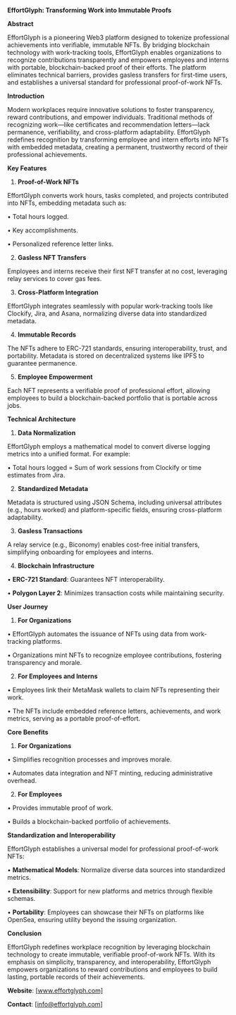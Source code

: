 **EffortGlyph: Transforming Work into Immutable Proofs**

  

**Abstract**

  

EffortGlyph is a pioneering Web3 platform designed to tokenize professional achievements into verifiable, immutable NFTs. By bridging blockchain technology with work-tracking tools, EffortGlyph enables organizations to recognize contributions transparently and empowers employees and interns with portable, blockchain-backed proof of their efforts. The platform eliminates technical barriers, provides gasless transfers for first-time users, and establishes a universal standard for professional proof-of-work NFTs.

  

**Introduction**

  

Modern workplaces require innovative solutions to foster transparency, reward contributions, and empower individuals. Traditional methods of recognizing work—like certificates and recommendation letters—lack permanence, verifiability, and cross-platform adaptability. EffortGlyph redefines recognition by transforming employee and intern efforts into NFTs with embedded metadata, creating a permanent, trustworthy record of their professional achievements.

  

**Key Features**

1. **Proof-of-Work NFTs**

EffortGlyph converts work hours, tasks completed, and projects contributed into NFTs, embedding metadata such as:

• Total hours logged.

• Key accomplishments.

• Personalized reference letter links.

2. **Gasless NFT Transfers**

Employees and interns receive their first NFT transfer at no cost, leveraging relay services to cover gas fees.

3. **Cross-Platform Integration**

EffortGlyph integrates seamlessly with popular work-tracking tools like Clockify, Jira, and Asana, normalizing diverse data into standardized metadata.

4. **Immutable Records**

The NFTs adhere to ERC-721 standards, ensuring interoperability, trust, and portability. Metadata is stored on decentralized systems like IPFS to guarantee permanence.

5. **Employee Empowerment**

Each NFT represents a verifiable proof of professional effort, allowing employees to build a blockchain-backed portfolio that is portable across jobs.

  

**Technical Architecture**

1. **Data Normalization**

EffortGlyph employs a mathematical model to convert diverse logging metrics into a unified format. For example:

• Total hours logged = Sum of work sessions from Clockify or time estimates from Jira.

2. **Standardized Metadata**

Metadata is structured using JSON Schema, including universal attributes (e.g., hours worked) and platform-specific fields, ensuring cross-platform adaptability.

3. **Gasless Transactions**

A relay service (e.g., Biconomy) enables cost-free initial transfers, simplifying onboarding for employees and interns.

4. **Blockchain Infrastructure**

• **ERC-721 Standard**: Guarantees NFT interoperability.

• **Polygon Layer 2**: Minimizes transaction costs while maintaining security.

  

**User Journey**

1. **For Organizations**

• EffortGlyph automates the issuance of NFTs using data from work-tracking platforms.

• Organizations mint NFTs to recognize employee contributions, fostering transparency and morale.

2. **For Employees and Interns**

• Employees link their MetaMask wallets to claim NFTs representing their work.

• The NFTs include embedded reference letters, achievements, and work metrics, serving as a portable proof-of-effort.

  

**Core Benefits**

1. **For Organizations**

• Simplifies recognition processes and improves morale.

• Automates data integration and NFT minting, reducing administrative overhead.

2. **For Employees**

• Provides immutable proof of work.

• Builds a blockchain-backed portfolio of achievements.

  

**Standardization and Interoperability**

  

EffortGlyph establishes a universal model for professional proof-of-work NFTs:

• **Mathematical Models**: Normalize diverse data sources into standardized metrics.

• **Extensibility**: Support for new platforms and metrics through flexible schemas.

• **Portability**: Employees can showcase their NFTs on platforms like OpenSea, ensuring utility beyond the issuing organization.

  

**Conclusion**

  

EffortGlyph redefines workplace recognition by leveraging blockchain technology to create immutable, verifiable proof-of-work NFTs. With its emphasis on simplicity, transparency, and interoperability, EffortGlyph empowers organizations to reward contributions and employees to build lasting, portable records of their achievements.

  

**Website**: [www.effortglyph.com]

**Contact**: [info@effortglyph.com]

  
